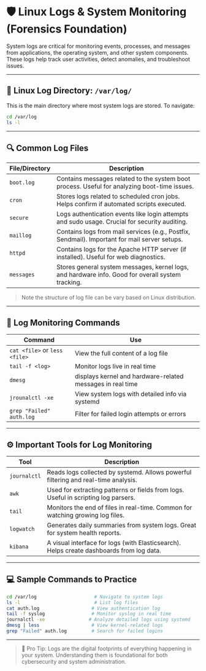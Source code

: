 # 🛡️ Linux Logs & System Monitoring (Forensics Foundation)

System logs are critical for monitoring events, processes, and messages from applications, the operating system, and other system components. These logs help track user activities, detect anomalies, and troubleshoot issues.

---

## 📁 Linux Log Directory: `/var/log/`

This is the main directory where most system logs are stored. To navigate:

```bash
cd /var/log
ls -l
```

---

## 🔍 Common Log Files

| File/Directory  | Description |
|-----------------|-------------|
| `boot.log` | 	Contains messages related to the system boot process. Useful for analyzing boot-time issues. |
| `cron` | Stores logs related to scheduled cron jobs. Helps confirm if automated scripts executed. |
| `secure` | Logs authentication events like login attempts and sudo usage. Crucial for security auditing. |
| `maillog` | 	Contains logs from mail services (e.g., Postfix, Sendmail). Important for mail server setups. |
| `httpd` | 	Contains logs for the Apache HTTP server (if installed). Useful for web diagnostics. |
| `messages` | 	Stores general system messages, kernel logs, and hardware info. Good for overall system tracking. |

> Note the structure of log file can be vary based on Linux distribution.

---

## 🔎 Log Monitoring Commands

| Command | Use                            |
|---------|--------------------------------|
| `cat <file>` or `less <file>` | View the full content of a log file |
| `tail -f <log>` | 	Monitor logs live in real time |
| `dmesg` | displays kernel and hardware-related messages in real time |
| `jrounalctl -xe` | 	View system logs with detailed info via systemd |
| `grep "Failed" auth.log` | 	Filter for failed login attempts or errors |

---

## ⚙️ Important Tools for Log Monitoring

| Tool | Description |
|------|-------------|
| `journalctl` | 	Reads logs collected by systemd. Allows powerful filtering and real-time analysis. |
| `awk` | Used for extracting patterns or fields from logs. Useful in scripting log parsers. |
| `tail` | Monitors the end of files in real-time. Common for watching growing log files. |
| `logwatch` | 	Generates daily summaries from system logs. Great for system health reports. |
| `kibana` | A visual interface for logs (with Elasticsearch). Helps create dashboards from log data. |

---

## 💻 Sample Commands to Practice

```bash
cd /var/log                     # Navigate to system logs
ls -l                           # List log files
cat auth.log                   # View authentication log
tail -f syslog                 # Monitor syslog in real time
journalctl -xe                # Analyze detailed logs using systemd
dmesg | less                   # View kernel-related logs
grep "Failed" auth.log         # Search for failed logins
```

---

> 🧠 Pro Tip: Logs are the digital footprints of everything happening in your system. Understanding them is foundational for both cybersecurity and system administration.
